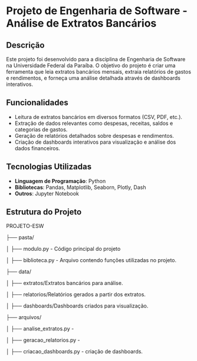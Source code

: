 # Projeto de Engenharia de Software - Análise de Extratos Bancários

## Descrição

Este projeto foi desenvolvido para a disciplina de Engenharia de Software na Universidade Federal da Paraíba. O objetivo do projeto é criar uma ferramenta que leia extratos bancários mensais, extraia relatórios de gastos e rendimentos, e forneça uma análise detalhada através de dashboards interativos.

## Funcionalidades

- Leitura de extratos bancários em diversos formatos (CSV, PDF, etc.).
- Extração de dados relevantes como despesas, receitas, saldos e categorias de gastos.
- Geração de relatórios detalhados sobre despesas e rendimentos.
- Criação de dashboards interativos para visualização e análise dos dados financeiros.

## Tecnologias Utilizadas

- **Linguagem de Programação**: Python
- **Bibliotecas**: Pandas, Matplotlib, Seaborn, Plotly, Dash
- **Outros**: Jupyter Notebook

## Estrutura do Projeto

PROJETO-ESW

├── pasta/

│   ├── modulo.py - Código principal do projeto

│   ├── biblioteca.py - Arquivo contendo funções utilizadas no projeto.

├── data/

│   ├── extratos/Extratos bancários para análise.

│   ├── relatorios/Relatórios gerados a partir dos extratos.

│   ├── dashboards/Dashboards criados para visualização.

├── arquivos/

│   ├── analise_extratos.py - 

│   ├── geracao_relatorios.py - 

│   ├── criacao_dashboards.py - criação de dashboards.
